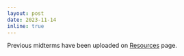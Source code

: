 ```yaml
---
layout: post
date: 2023-11-14
inline: true
---
```


Previous midterms have been uploaded on [Resources](/resources/) page.
